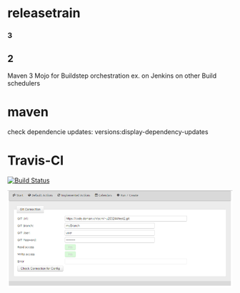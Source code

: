 # releasetrain
### 3

## 2


Maven 3 Mojo for Buildstep orchestration ex. on Jenkins on other Build schedulers

# maven
check dependencie updates:
versions:display-dependency-updates

# Travis-CI
[![Build Status](https://travis-ci.org/SchweizerischeBundesbahnen/releasetrain.svg?branch=master)](https://travis-ci.org/SchweizerischeBundesbahnen/releasetrain)

![](docs/2016-09-06%2018_13_23-localhost_8080_app.htm.png)
